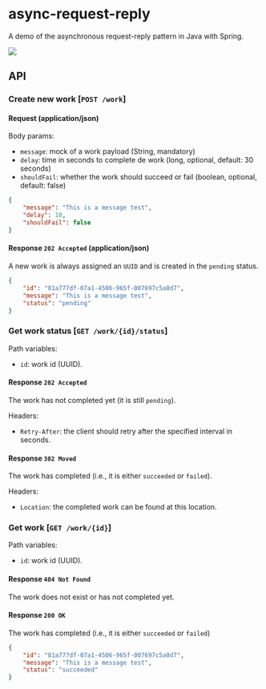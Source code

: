 # async-request-reply

A demo of the asynchronous request-reply pattern in Java with Spring.

[![](https://mermaid.ink/img/eyJjb2RlIjoic2VxdWVuY2VEaWFncmFtXG4gICAgcGFydGljaXBhbnQgY2xpZW50XG4gICAgcGFydGljaXBhbnQgYXBpIGFzIEFQSVxuXG4gICAgY2xpZW50LT4-YXBpOiBQT1NUIC93b3JrXG4gICAgYXBpLS0-PmNsaWVudDogSFRUUCAyMDJcblxuICAgIGxvb3Agd2hpbGUgd29yayBpcyBub3QgY29tcGxldGVkXG4gICAgICAgIGNsaWVudC0-PmFwaTogR0VUIC93b3JrL3tpZH0vc3RhdHVzXG4gICAgICAgIGFwaS0tPj5jbGllbnQ6IEhUVFAgMjAyIChwZW5kaW5nKVxuXG4gICAgICAgIE5vdGUgb3ZlciBjbGllbnQ6IHJldHJ5IGFmdGVyIHNvbWUgc2Vjb25kc1xuICAgIGVuZFxuXG4gICAgY2xpZW50LT4-YXBpOiBHRVQgL3dvcmsve2lkfS9zdGF0dXNcbiAgICBhcGktLT4-Y2xpZW50OiBIVFRQIDMwMlxuXG4gICAgY2xpZW50LT4-YXBpOiBHRVQgL3dvcmsve2lkfVxuICAgIGFwaS0tPj5jbGllbnQ6IEhUVFAgMjAwIChzdWNjZWVkZWQgb3IgZmFpbGVkKSIsIm1lcm1haWQiOnsidGhlbWUiOiJkZWZhdWx0In0sInVwZGF0ZUVkaXRvciI6ZmFsc2V9)](https://mermaid-js.github.io/docs/mermaid-live-editor-beta/#/edit/eyJjb2RlIjoic2VxdWVuY2VEaWFncmFtXG4gICAgcGFydGljaXBhbnQgY2xpZW50XG4gICAgcGFydGljaXBhbnQgYXBpIGFzIEFQSVxuXG4gICAgY2xpZW50LT4-YXBpOiBQT1NUIC93b3JrXG4gICAgYXBpLS0-PmNsaWVudDogSFRUUCAyMDJcblxuICAgIGxvb3Agd2hpbGUgd29yayBpcyBub3QgY29tcGxldGVkXG4gICAgICAgIGNsaWVudC0-PmFwaTogR0VUIC93b3JrL3tpZH0vc3RhdHVzXG4gICAgICAgIGFwaS0tPj5jbGllbnQ6IEhUVFAgMjAyIChwZW5kaW5nKVxuXG4gICAgICAgIE5vdGUgb3ZlciBjbGllbnQ6IHJldHJ5IGFmdGVyIHNvbWUgc2Vjb25kc1xuICAgIGVuZFxuXG4gICAgY2xpZW50LT4-YXBpOiBHRVQgL3dvcmsve2lkfS9zdGF0dXNcbiAgICBhcGktLT4-Y2xpZW50OiBIVFRQIDMwMlxuXG4gICAgY2xpZW50LT4-YXBpOiBHRVQgL3dvcmsve2lkfVxuICAgIGFwaS0tPj5jbGllbnQ6IEhUVFAgMjAwIChzdWNjZWVkZWQgb3IgZmFpbGVkKSIsIm1lcm1haWQiOnsidGhlbWUiOiJkZWZhdWx0In0sInVwZGF0ZUVkaXRvciI6ZmFsc2V9)

## API

### Create new work [`POST /work`]

#### Request (application/json)

Body params:

* `message`: mock of a work payload (String, mandatory)
* `delay`: time in seconds to complete de work (long, optional, default: 30 seconds)
* `shouldFail`: whether the work should succeed or fail (boolean, optional, default: false)

```json
{
    "message": "This is a message test",
    "delay": 10,
    "shouldFail": false
}
```
    

#### Response `202 Accepted` (application/json)

A new work is always assigned an `UUID` and is created in the `pending` status.

```json
{
    "id": "81a777df-07a1-4506-965f-007697c5a0d7",
    "message": "This is a message test",
    "status": "pending"
}
```

### Get work status [`GET /work/{id}/status`]

Path variables:

* `id`: work id (UUID).

#### Response `202 Accepted`

The work has not completed yet (it is still `pending`).

Headers:

* `Retry-After`: the client should retry after the specified interval in seconds.

#### Response `302 Moved`

The work has completed (i.e., it is either `succeeded` or `failed`).

Headers:

* `Location`: the completed work can be found at this location.

### Get work [`GET /work/{id}`]

Path variables:

* `id`: work id (UUID).

#### Response `404 Not Found`

The work does not exist or has not completed yet.

#### Response `200 OK`

The work has completed (i.e., it is either `succeeded` or `failed`)

```json
{
    "id": "81a777df-07a1-4506-965f-007697c5a0d7",
    "message": "This is a message test",
    "status": "succeeded"
}
```